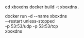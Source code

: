 cd xboxdns
docker build -t xboxdns .

docker run -d --name xboxdns \
  --restart unless-stopped \
  -p 53:53/udp -p 53:53/tcp \
  xboxdns
